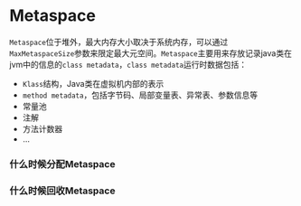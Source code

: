 # <a name="top">Metaspace</a>





`Metaspace`位于堆外，最大内存大小取决于系统内存，可以通过 `MaxMetaspaceSize`参数来限定最大元空间。`Metaspace`主要用来存放记录java类在jvm中的信息的`class metadata`，`class metadata`运行时数据包括：

+ `Klass`结构，Java类在虚拟机内部的表示
+ `method metadata`，包括字节码、局部变量表、异常表、参数信息等
+ 常量池
+ 注解
+ 方法计数器
+ ...



### 什么时候分配Metaspace







### 什么时候回收Metaspace